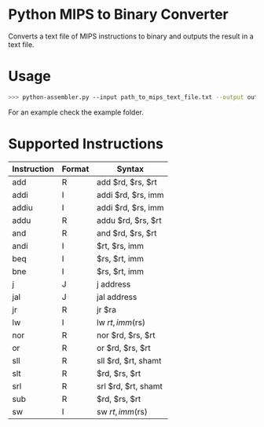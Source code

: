 
# Python MIPS to Binary Converter
Converts a text file of MIPS instructions to binary and outputs the result in a text file.
# Usage
```sh
>>> python-assembler.py --input path_to_mips_text_file.txt --output output_file_name.txt
```
For an example check the example folder.
# Supported Instructions
| Instruction | Format | Syntax |
|-------------|--------|--------|
|add |R | add $rd, $rs, $rt |
| addi | I | addi $rd, $rs, imm |
| addiu | I | addi $rd, $rs, imm |
| addu | R | addu $rd, $rs, $rt |
| and | R | and $rd, $rs, $rt |
| andi | I | $rt, $rs, imm |
| beq |I | $rs, $rt, imm |
| bne | I | $rs, $rt, imm |
| j | J | j address |
| jal | J | jal address |
| jr | R | jr $ra |
| lw | I | lw $rt, imm($rs) |
| nor | R | nor $rd, $rs, $rt |
| or | R | or $rd, $rs, $rt |
| sll | R | sll $rd, $rt, shamt |
| slt | R | $rd, $rs, $rt |
| srl | R | srl $rd, $rt, shamt |
| sub | R | $rd, $rs, $rt |
| sw  | I | sw $rt, imm($rs) |
